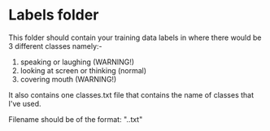 # Labels folder

This folder should contain your training data labels in where there would be 3 different classes namely:-
1. speaking or laughing (WARNING!)
2. looking at screen or thinking (normal)
3. covering mouth (WARNING!)

It also contains one classes.txt file that contains the name of classes that I've used.

Filename should be of the format: "<label>.<imagename>.txt"
